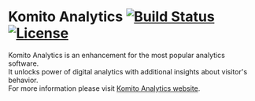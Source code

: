 # Komito Analytics [![Build Status](https://api.travis-ci.org/Datamart/Komito.svg?branch=master)](http://travis-ci.org/Datamart/Komito) [![License](http://img.shields.io/:license-apache-blue.svg)](http://www.apache.org/licenses/LICENSE-2.0.html) 
Komito Analytics is an enhancement for the most popular analytics software.<br>
It unlocks power of digital analytics with additional insights about visitor's behavior.<br>
For more information please visit [Komito Analytics website](https://komito.net).
